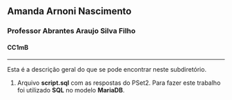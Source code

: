 ## Amanda Arnoni Nascimento

### Professor Abrantes Araujo Silva Filho

#### CC1mB

---

Esta é a descrição geral do que se pode encontrar neste subdiretório.

1.  Arquivo **script.sql** com as respostas do PSet2. Para fazer este trabalho foi utilizado **SQL** no modelo **MariaDB**.
